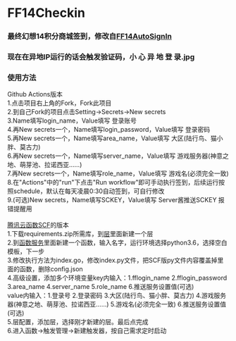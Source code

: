 # FF14Checkin
### 最终幻想14积分商城签到，修改自[FF14AutoSignIn](https://github.com/renchangjiu/FF14AutoSignIn)<br>
### 现在在异地IP运行的话会触发验证码，小  心  异  地  登  录.jpg<br>
### 使用方法<br>
Github Actions版本<br>
1.点击项目右上角的Fork，Fork此项目<br>
2.到自己Fork的项目点击Setting→Secrets→New secrets<br>
3.Name填写login_name，Value填写 登录账号<br>
4.再New secrets一个，Name填写login_password，Value填写 登录密码<br>
5.再New secrets一个，Name填写area_name，Value填写 大区(陆行鸟、猫小胖、莫古力)<br>
6.再New secrets一个，Name填写server_name，Value填写 游戏服务器(神意之地、萌芽池、拉诺西亚……)<br>
7.再New secrets一个，Name填写role_name，Value填写 游戏名(必须完全一致)<br>
8.在"Actions"中的"run"下点击"Run workflow"即可手动执行签到，后续运行按照schedule，默认在每天凌晨0:30自动签到，可自行修改<br>
9.(可选)New secrets，Name填写SCKEY，Value填写 Server酱推送SCKEY 报错提醒用<br>
<br>
[腾讯云函数SCF](https://console.cloud.tencent.com/scf/index)的版本<br>
1.下载requirements.zip所需库，到[层](https://console.cloud.tencent.com/scf/layer)里面新建一个层<br>
2.到[函数服务](https://console.cloud.tencent.com/scf/list)里面新建一个函数，输入名字，运行环境选择python3.6，选择空白模板，下一步<br>
3.修改执行方法为index.go，修改index.py文件，把SCF版py文件内容覆盖掉里面的函数，删除config.json<br>
4.高级设置，添加多个环境变量key内输入：1.fflogin_name 2.fflogin_password 3.area_name 4.server_name 5.role_name 6.推送服务设置值(可选)<br>
value内输入：1.登录号 2.登录密码 3.大区(陆行鸟、猫小胖、莫古力) 4.游戏服务器(神意之地、萌芽池、拉诺西亚……) 5.游戏名(必须完全一致) 6.推送服务设置值(可选)<br>
5.层配置，添加层，选择刚才新建的层。最后点完成<br>
6.进入函数→触发管理→新建触发器，按自己需求定时启动<br>
